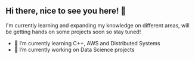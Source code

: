 ## Hi there, nice to see you here! 👋

I'm currently learning and expanding my knowledge on different areas, will be getting hands on some projects soon so stay tuned!

- 🌱 I’m currently learning C++, AWS and Distributed Systems
- 🔭 I’m currently working on Data Science projects

<!--
**21henryp/21henryp** is a ✨ _special_ ✨ repository because its `README.md` (this file) appears on your GitHub profile.

Here are some ideas to get you started:

- 🔭 I’m currently working on ...
- 🌱 I’m currently learning ...
- 👯 I’m looking to collaborate on ...
- 🤔 I’m looking for help with ...
- 💬 Ask me about ...
- 📫 How to reach me: ...
- 😄 Pronouns: ...
- ⚡ Fun fact: ...
-->

